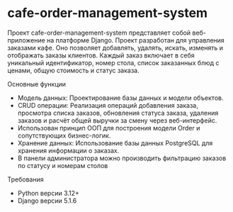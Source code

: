 # cafe-order-management-system

Проект cafe-order-management-system представляет собой веб-приложение на платформе Django. Проект разработан для
управления заказами кафе. Оно позволяет добавлять, удалять, искать, изменять и отображать заказы клиентов. Каждый заказ
включает в себя уникальный идентификатор, номер стола, список заказанных блюд с ценами, общую стоимость и статус заказа.

Основные функции

- Модель данных: Проектирование базы данных и модели объектов.
- CRUD операции: Реализация операций добавления заказа, просмотра списка заказов, обновления статуса заказа, удаления
  заказов и расчёт общей выручки за смену через веб-интерфейс.
- Использован принцип ООП для построения модели Order и сопутствующих бизнес-логик.
- Хранение данных: Использование базы данных PostgreSQL для хранения информации о заказах.
- В панели администратора можно производить фильтрацию заказов по статусу и номерам столов

Требования

- Python версии 3.12+
- Django версии 5.1.6